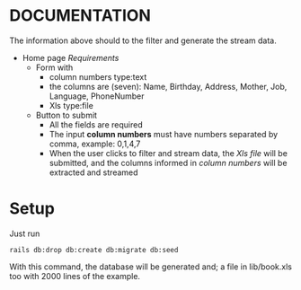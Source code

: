 # DOCUMENTATION

The information above should to the filter and generate the stream data.

- Home page *Requirements*
  - Form with
    - column numbers type:text
    - the columns are (seven): Name, Birthday, Address, Mother, Job, Language, PhoneNumber
    - Xls type:file
  - Button to submit
    - All the fields are required
    - The input **column numbers** must have numbers separated by comma, example: 0,1,4,7
    - When the user clicks to filter and stream data, the *Xls file* will be submitted, and the columns informed in *column numbers* will be extracted and streamed

# Setup

Just run

```
rails db:drop db:create db:migrate db:seed
```

With this command, the database will be generated and; a file in lib/book.xls too with 2000 lines of the example.
